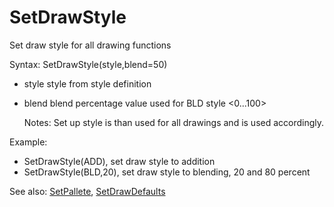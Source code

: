 # SetDrawStyle

Set draw style for all drawing functions

Syntax: SetDrawStyle\(style,blend=50\)

* style style from style definition 
* blend blend percentage value used for BLD style &lt;0...100&gt;

  Notes: Set up style is than used for all drawings and is used accordingly.

Example:

* SetDrawStyle\(ADD\), set draw style to addition 
* SetDrawStyle\(BLD,20\), set draw style to blending, 20 and 80 percent 

See also: [SetPallete](/api-native-functions/setpalette.md), [SetDrawDefaults](/api-native-functions/setdrawdefaults.md)

